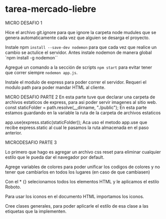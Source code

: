 # tarea-mercado-liebre

MICRO DESAFIO 1

Hice el archivo git.ignore para que ignore la carpeta node mudules que se genera automaticamente cada vez que alguien se desarga el proyecto.

Instale npm `install --save-dev nodemon` para que cada vez que realice un cambio se actulice el servidor. Antes instale nodemon de manera global `npm install -g nodemon``

Agregué un comando a la sección de scripts `npm start` para evitar tener que correr siempre `nodemon app.js`.

Instale el modulo de express para poder correr el servidor. Requeri el modulo path para poder mandar HTML al cliente.

MICRO DESAFIO PARTE 2
En esta parte tuve que declarar una carpeta de archivos estaticos de express, para asi poder servir imagenes al sitio web.
const staticFolder = path.resolve(\_\_dirname, "./public"); En esta parte estamos guardando en la variable la ruta de la carpeta de archivos estaticos

app.use(express.static(staticFolder)); Aca uso el metodo app.use que recibe express.static al cual le pasamos la ruta almacenada en el paso anterior.

MICRODESAFIO PARTE 3

Lo primero que hago es agregar un archivo css reset para eliminar cualquier estilo que le pueda dar el navegador por default.

Agrege variables de colores para poder unificar los codigos de colores y no tener que cambiarlos en todos los lugares (en caso de que cambiasen)

Con el \* {} selecionamos todos los elementos HTML y le aplicamos el estilo Roboto.

Para usar los iconos en el documento HTML importamos los iconos.

Cree clases generales, para poder aplicarle el estilo de esa clase a las etiquetas que la implementen.

